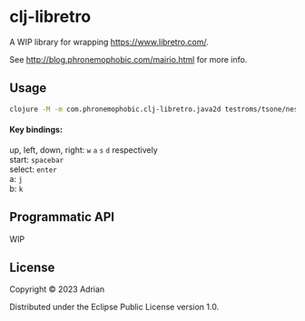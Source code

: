 # clj-libretro

A WIP library for wrapping https://www.libretro.com/.

See http://blog.phronemophobic.com/mairio.html for more info.

## Usage

```bash
clojure -M -m com.phronemophobic.clj-libretro.java2d testroms/tsone/neskit/2048.nes
```

#### Key bindings:
 up, left, down, right: `w` `a` `s` `d` respectively  
 start: `spacebar`  
 select: `enter`  
 a: `j`  
 b: `k`  

 ## Programmatic API

 WIP
 
## License

Copyright © 2023 Adrian

Distributed under the Eclipse Public License version 1.0.
